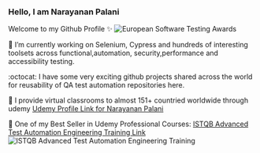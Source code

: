 ### Hello, I am Narayanan Palani
Welcome to my Github Profile :sparkles:
![European Software Testing Awards](https://github.com/narayananpalani/narayananpalani/images/europeanTestingAwards.gif)

🔭 I’m currently working on Selenium, Cypress and hundreds of interesting toolsets across functional,automation, security,performance and accessibility testing.

:octocat: I have some very exciting github projects shared across the world for reusability of QA test automation repositories here.
 
:rocket: I provide virtual classrooms to almost 151+ countried worldwide through udemy
 [Udemy Profile Link for Narayanan Palani](https://www.udemy.com/user/narayanan-palani/)

:tada: One of my Best Seller in Udemy Professional Courses:
[ISTQB Advanced Test Automation Engineering Training Link](https://www.udemy.com/course/istqb-advanced/?couponCode=LEARNJULY)
![ISTQB Advanced Test Automation Engineering Training](https://github.com/narayananpalani/narayananpalani/images/ISTQBAdvancedTestAutomationEngineering.png)



<!--
**narayananpalani/narayananpalani** is a ✨ _special_ ✨ repository because its `README.md` (this file) appears on your GitHub profile.

Here are some ideas to get you started:

- 🔭 I’m currently working on ...
- 🌱 I’m currently learning ...
- 👯 I’m looking to collaborate on ...
- 🤔 I’m looking for help with ...
- 💬 Ask me about ...
- 📫 How to reach me: ...
- 😄 Pronouns: ...
- ⚡ Fun fact: ...
-->
